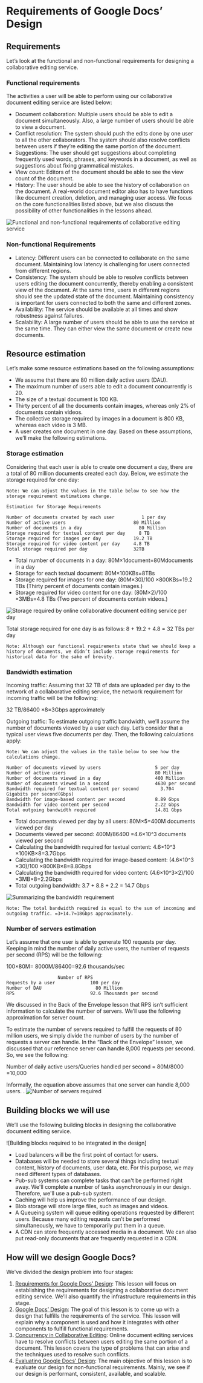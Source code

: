 # Requirements of Google Docs’ Design
## Requirements
Let’s look at the functional and non-functional requirements for designing a collaborative editing service.

### Functional requirements
The activities a user will be able to perform using our collaborative document editing service are listed below:

- Document collaboration: Multiple users should be able to edit a document simultaneously. Also, a large number of users should be able to view a document.
- Conflict resolution: The system should push the edits done by one user to all the other collaborators. The system should also resolve conflicts between users if they’re editing the same portion of the document.
- Suggestions: The user should get suggestions about completing frequently used words, phrases, and keywords in a document, as well as suggestions about fixing grammatical mistakes.
- View count: Editors of the document should be able to see the view count of the document.
- History: The user should be able to see the history of collaboration on the document.
A real-world document editor also has to have functions like document creation, deletion, and managing user access. We focus on the core functionalities listed above, but we also discuss the possibility of other functionalities in the lessons ahead.

![Functional and non-functional requirements of collaborative editing service](./req.jpg)

### Non-functional Requirements
- Latency: Different users can be connected to collaborate on the same document. Maintaining low latency is challenging for users connected from different regions.
- Consistency: The system should be able to resolve conflicts between users editing the document concurrently, thereby enabling a consistent view of the document. At the same time, users in different regions should see the updated state of the document. Maintaining consistency is important for users connected to both the same and different zones.
- Availability: The service should be available at all times and show robustness against failures.
- Scalability: A large number of users should be able to use the service at the same time. They can either view the same document or create new documents.

## Resource estimation
Let’s make some resource estimations based on the following assumptions:

- We assume that there are 80 million daily active users (DAU).
- The maximum number of users able to edit a document concurrently is 20.
- The size of a textual document is 100 KB.
- Thirty percent of all the documents contain images, whereas only 2% of documents contain videos.
- The collective storage required by images in a document is 800 KB, whereas each video is 3 MB.
- A user creates one document in one day.
Based on these assumptions, we’ll make the following estimations.

### Storage estimation
Considering that each user is able to create one document a day, there are a total of 80 million documents created each day. Below, we estimate the storage required for one day:
```
Note: We can adjust the values in the table below to see how the storage requirement estimations change.
```
```
Estimation for Storage Requirements

Number of documents created by each user	      1 per day
Number of active users	                       80 Million
Number of documents in a day	                 80 Million
Storage required for textual content per day	 8 TB
Storage required for images per day	           19.2 TB
Storage required for video content per day     4.8 TB
Total storage required per day                 32TB
```
- Total number of documents in a day: 80M×1document=80Mdocuments in a day
- Storage for each textual document: 80M×100KBs=8TBs
- Storage required for images for one day: (80M×30)/100 ×800KBs=19.2 TBs (Thirty percent of documents contain images.)
- Storage required for video content for one day: (80M×2)/100 ×3MBs=4.8 TBs (Two percent of documents contain videos.)

![Storage required by online collaborative document editing service per day](./storage.jpg)

Total storage required for one day is as follows: 8 + 19.2 + 4.8 = 32 TBs per day
```
Note: Although our functional requirements state that we should keep a history of documents, we didn’t include storage requirements for historical data for the sake of brevity.
```

### Bandwidth estimation
Incoming traffic: Assuming that 32 TB of data are uploaded per day to the network of a collaborative editing service, the network requirement for incoming traffic will be the following:

32 TB/86400 ×8=3Gbps approximately

Outgoing traffic: To estimate outgoing traffic bandwidth, we’ll assume the number of documents viewed by a user each day. Let’s consider that a typical user views five documents per day. Then, the following calculations apply:
```
Note: We can adjust the values in the table below to see how the calculations change.
```

```
Number of documents viewed by users	                   5 per day
Number of active users	                               80 Million
Number of documents viewed in a day	                   400 Million
Number of documents viewed in a second                 4630 per second
Bandwidth required for textual content per second	     3.704 Gigabits per second(Gbps)
Bandwidth for image-based content per second           8.89 Gbps
Bandwidth for video content per second                 2.22 Gbps
Total outgoing bandwidth required                      14.81 Gbps
```

- Total documents viewed per day by all users: 80M×5=400M documents viewed per day
- Documents viewed per second: 400M/86400 =4.6×10^3 documents viewed per second
- Calculating the bandwidth required for textual content: 4.6×10^3 ×100KB×8=3.7Gbps
- Calculating the bandwidth required for image-based content: (4.6×10^3 ×30)/100 ×800KB×8=8.8Gbps
- Calculating the bandwidth required for video content: (4.6×10^3×2)/100 ×3MB×8=2.2Gbps
- Total outgoing bandwidth: 3.7 + 8.8 + 2.2 = 14.7 Gbps

![Summarizing the bandwidth requirement](./bandwidth.jpg)

```
Note: The total bandwidth required is equal to the sum of incoming and outgoing traffic. =3+14.7≈18Gbps approximately.
```

### Number of servers estimation
Let’s assume that one user is able to generate 100 requests per day. Keeping in mind the number of daily active users, the number of requests per second (RPS) will be the following:

100×80M= 8000M/86400=92.6 thousands/sec

```
                   Number of RPS
Requests by a user	           100 per day
Number of DAU	                 80 Million
RPS	                           92.6 Thousands per second               
```                   
We discussed in the Back of the Envelope lesson that RPS isn’t sufficient information to calculate the number of servers. We’ll use the following approximation for server count.

To estimate the number of servers required to fulfill the requests of 80 million users, we simply divide the number of users by the number of requests a server can handle. In the “Back of the Envelope” lesson, we discussed that our reference server can handle 8,000 requests per second. So, we see the following:

Number of daily active users/Queries handled per second = 80M/8000 =10,000

Informally, the equation above assumes that one server can handle 8,000 users.
.
![Number of servers required](./servers.jpg)

## Building blocks we will use
We’ll use the following building blocks in designing the collaborative document editing service.

![Building blocks required to be integrated in the design]

- Load balancers will be the first point of contact for users.
- Databases will be needed to store several things including textual content, history of documents, user data, etc. For this purpose, we may need different types of databases.
- Pub-sub systems can complete tasks that can't be performed right away. We'll complete a number of tasks asynchronously in our design. Therefore, we'll use a pub-sub system.
- Caching will help us improve the performance of our design.
- Blob storage will store large files, such as images and videos.
- A Queueing system will queue editing operations requested by different users. Because many editing requests can’t be performed simultaneously, we have to temporarily put them in a queue.
- A CDN can store frequently accessed media in a document. We can also put read-only documents that are frequently requested in a CDN.


## How will we design Google Docs?
We've divided the design problem into four stages:

1. [Requirements for Google Docs’ Design](../Requirements%20of%20Google%20Docs'%20Design/): This lesson will focus on establishing the requirements for designing a collaborative document editing service. We’ll also quantify the infrastructure requirements in this stage.
2. [Google Docs’ Design](../Design%20of%20Google%20Docs/): The goal of this lesson is to come up with a design that fulfills the requirements of the service. This lesson will explain why a component is used and how it integrates with other components to fulfill functional requirements.
3. [Concurrency in Collaborative Editing](../Concurrency%20in%20Dollaborative%20Editing/): Online document editing services have to resolve conflicts between users editing the same portion of a document. This lesson covers the type of problems that can arise and the techniques used to resolve such conflicts.
4. [Evaluating Google Docs’ Design](../Evaluation%20of%20Google%20Docs'%20Design/): The main objective of this lesson is to evaluate our design for non-functional requirements. Mainly, we see if our design is performant, consistent, available, and scalable.


